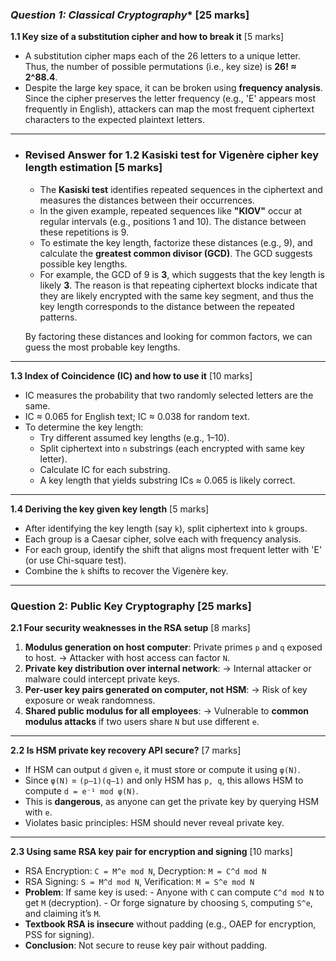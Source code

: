 ### *Question 1: Classical Cryptography**  **[25 marks]**

**1.1 Key size of a substitution cipher and how to break it**  [5 marks]

- A substitution cipher maps each of the 26 letters to a unique letter. Thus, the number of possible permutations (i.e., key size) is **26! ≈ 2^88.4**.
- Despite the large key space, it can be broken using **frequency analysis**. Since the cipher preserves the letter frequency (e.g., 'E' appears most frequently in English), attackers can map the most frequent ciphertext characters to the expected plaintext letters.

------

- ### **Revised Answer for 1.2 Kasiski test for Vigenère cipher key length estimation**  [5 marks]

  - The **Kasiski test** identifies repeated sequences in the ciphertext and measures the distances between their occurrences.
  - In the given example, repeated sequences like **"KIOV"** occur at regular intervals (e.g., positions 1 and 10). The distance between these repetitions is 9.
  - To estimate the key length, factorize these distances (e.g., 9), and calculate the **greatest common divisor (GCD)**. The GCD suggests possible key lengths.
  - For example, the GCD of 9 is **3**, which suggests that the key length is likely **3**. The reason is that repeating ciphertext blocks indicate that they are likely encrypted with the same key segment, and thus the key length corresponds to the distance between the repeated patterns.

  By factoring these distances and looking for common factors, we can guess the most probable key lengths.

------

**1.3 Index of Coincidence (IC) and how to use it**  [10 marks]

- IC measures the probability that two randomly selected letters are the same.
- IC ≈ 0.065 for English text; IC ≈ 0.038 for random text.
- To determine the key length:
  - Try different assumed key lengths (e.g., 1–10).
  - Split ciphertext into `n` substrings (each encrypted with same key letter).
  - Calculate IC for each substring.
  - A key length that yields substring ICs ≈ 0.065 is likely correct.

------

**1.4 Deriving the key given key length**  [5 marks]

- After identifying the key length (say `k`), split ciphertext into `k` groups.
- Each group is a Caesar cipher, solve each with frequency analysis.
- For each group, identify the shift that aligns most frequent letter with 'E' (or use Chi-square test).
- Combine the `k` shifts to recover the Vigenère key.

------

### **Question 2: Public Key Cryptography**  **[25 marks]**

**2.1 Four security weaknesses in the RSA setup**  [8 marks]

1. **Modulus generation on host computer**: Private primes `p` and `q` exposed to host.
     → Attacker with host access can factor `N`.
2. **Private key distribution over internal network**:
     → Internal attacker or malware could intercept private keys.
3. **Per-user key pairs generated on computer, not HSM**:
     → Risk of key exposure or weak randomness.
4. **Shared public modulus for all employees**:
     → Vulnerable to **common modulus attacks** if two users share `N` but use different `e`.

------

**2.2 Is HSM private key recovery API secure?**  [7 marks]

- If HSM can output `d` given `e`, it must store or compute it using `φ(N)`.
- Since `φ(N)` = `(p–1)(q–1)` and only HSM has `p, q`, this allows HSM to compute `d = e⁻¹ mod φ(N)`.
- This is **dangerous**, as anyone can get the private key by querying HSM with `e`.
- Violates basic principles: HSM should never reveal private key.

------

**2.3 Using same RSA key pair for encryption and signing**  [10 marks]

- RSA Encryption: `C = M^e mod N`, Decryption: `M = C^d mod N`
- RSA Signing: `S = M^d mod N`, Verification: `M = S^e mod N`
- **Problem**: If same key is used:
    \- Anyone with `C` can compute `C^d mod N` to get `M` (decryption).
    \- Or forge signature by choosing `S`, computing `S^e`, and claiming it’s `M`.
- **Textbook RSA is insecure** without padding (e.g., OAEP for encryption, PSS for signing).
- **Conclusion**: Not secure to reuse key pair without padding.




